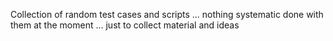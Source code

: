 Collection of random test cases and scripts ... nothing systematic done with them at the moment ... just to collect material and ideas
